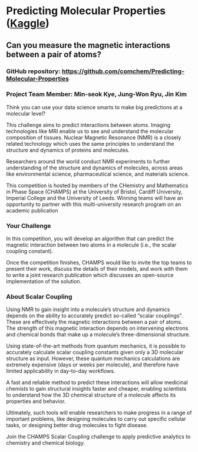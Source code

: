 # Predicting Molecular Properties ([Kaggle](https://www.kaggle.com/c/champs-scalar-coupling))

## Can you measure the magnetic interactions between a pair of atoms? 
### GitHub repository: https://github.com/comchem/Predicting-Molecular-Properties

### Project Team Member: Min-seok Kye, Jung-Won Ryu, Jin Kim

Think you can use your data science smarts to make big predictions at a molecular level?

This challenge aims to predict interactions between atoms. Imaging technologies like MRI enable us to see and understand the molecular composition of tissues. Nuclear Magnetic Resonance (NMR) is a closely related technology which uses the same principles to understand the structure and dynamics of proteins and molecules.

Researchers around the world conduct NMR experiments to further understanding of the structure and dynamics of molecules, across areas like environmental science, pharmaceutical science, and materials science.

This competition is hosted by members of the CHemistry and Mathematics in Phase Space (CHAMPS) at the University of Bristol, Cardiff University, Imperial College and the University of Leeds. Winning teams will have an opportunity to partner with this multi-university research program on an academic publication

### Your Challenge

In this competition, you will develop an algorithm that can predict the magnetic interaction between two atoms in a molecule (i.e., the scalar coupling constant).

Once the competition finishes, CHAMPS would like to invite the top teams to present their work, discuss the details of their models, and work with them to write a joint research publication which discusses an open-source implementation of the solution.

### About Scalar Coupling

Using NMR to gain insight into a molecule’s structure and dynamics depends on the ability to accurately predict so-called “scalar couplings”. These are effectively the magnetic interactions between a pair of atoms. The strength of this magnetic interaction depends on intervening electrons and chemical bonds that make up a molecule’s three-dimensional structure.

Using state-of-the-art methods from quantum mechanics, it is possible to accurately calculate scalar coupling constants given only a 3D molecular structure as input. However, these quantum mechanics calculations are extremely expensive (days or weeks per molecule), and therefore have limited applicability in day-to-day workflows.

A fast and reliable method to predict these interactions will allow medicinal chemists to gain structural insights faster and cheaper, enabling scientists to understand how the 3D chemical structure of a molecule affects its properties and behavior.

Ultimately, such tools will enable researchers to make progress in a range of important problems, like designing molecules to carry out specific cellular tasks, or designing better drug molecules to fight disease.

Join the CHAMPS Scalar Coupling challenge to apply predictive analytics to chemistry and chemical biology.
